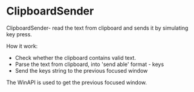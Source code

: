 ClipboardSender
===============
ClipboardSender- read the text from clipboard and sends it by simulating key press. 

How it work:
- Check whether the clipboard contains valid text. 
- Parse the text from clipboard, into 'send able' format - keys
- Send the keys string to the previous focused window

The WinAPI is used to get the previous focused window. 